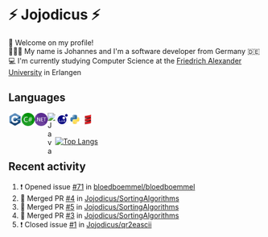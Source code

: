 # ⚡ Jojodicus ⚡

👋 Welcome on my profile!
<br />
🧑🏻‍💻 My name is Johannes and I'm a software developer from Germany 🇩🇪
<br />
💻 I'm currently studying Computer Science at the [Friedrich Alexander University][university] in Erlangen

## Languages

[<img align="left" alt="C++" width="26px" src="https://raw.githubusercontent.com/github/explore/180320cffc25f4ed1bbdfd33d4db3a66eeeeb358/topics/cpp/cpp.png" />][github]
[<img align="left" alt="C#" width="26px" src="https://raw.githubusercontent.com/github/explore/80688e429a7d4ef2fca1e82350fe8e3517d3494d/topics/csharp/csharp.png" />][github]
[<img align="left" alt=".NET" width="26px" src="https://raw.githubusercontent.com/github/explore/93d8a67084f94b2a444e510199a6e7622e5b09a3/topics/dotnet/dotnet.png" />][github]
[<img align="left" alt="Java" width="15px" src="https://upload.wikimedia.org/wikipedia/en/thumb/3/30/Java_programming_language_logo.svg/800px-Java_programming_language_logo.svg.png" />][github]
[<img align="left" alt="Lua" width="26px" src="https://raw.githubusercontent.com/github/explore/80688e429a7d4ef2fca1e82350fe8e3517d3494d/topics/lua/lua.png" />][github]
[<img align="left" alt="Python" width="26px" src="https://raw.githubusercontent.com/github/explore/80688e429a7d4ef2fca1e82350fe8e3517d3494d/topics/python/python.png" />][github]
[<img align="left" alt="Scala" width="26px" src="https://raw.githubusercontent.com/github/explore/80688e429a7d4ef2fca1e82350fe8e3517d3494d/topics/scala/scala.png" />][github]

<br />
<br />

[![Top Langs](https://github-readme-stats.vercel.app/api/top-langs/?username=Jojodicus&layout=compact&theme=dark)](https://github.com/anuraghazra/github-readme-stats)

## Recent activity

<!--START_SECTION:activity-->
1. ❗️ Opened issue [#71](https://github.com/bloedboemmel/bloedboemmel/issues/71) in [bloedboemmel/bloedboemmel](https://github.com/bloedboemmel/bloedboemmel)
2. 🎉 Merged PR [#4](https://github.com/Jojodicus/SortingAlgorithms/pull/4) in [Jojodicus/SortingAlgorithms](https://github.com/Jojodicus/SortingAlgorithms)
3. 🎉 Merged PR [#5](https://github.com/Jojodicus/SortingAlgorithms/pull/5) in [Jojodicus/SortingAlgorithms](https://github.com/Jojodicus/SortingAlgorithms)
4. 🎉 Merged PR [#3](https://github.com/Jojodicus/SortingAlgorithms/pull/3) in [Jojodicus/SortingAlgorithms](https://github.com/Jojodicus/SortingAlgorithms)
5. ❗️ Closed issue [#1](https://github.com/Jojodicus/qr2eascii/issues/1) in [Jojodicus/qr2eascii](https://github.com/Jojodicus/qr2eascii)
<!--END_SECTION:activity-->

[university]: https://www.fau.eu/
[github]: https://github.com/Jojodicus